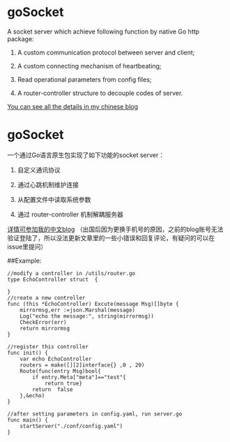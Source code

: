# goSocket
A socket server which achieve following function by native Go http package:

  1. A custom communication protocol between server and client;
  
  2. A custom connecting mechanism of heartbeating;
  
  3. Read operational parameters from config files;
  
  4. A router-controller structure to decouple codes of server.
  
  
[You can see all the details in my chinese blog](http://blog.csdn.net/ahlxt123/article/details/47320161 "You can see all the details in my chinese blog")
  

# goSocket
一个通过Go语言原生包实现了如下功能的socket server：

 1. 自定义通讯协议
 
 2. 通过心跳机制维护连接
 
 3. 从配置文件中读取系统参数
 
 4. 通过 router-controller 机制解耦服务器
 
 
[详情可参加我的中文blog](http://blog.csdn.net/ahlxt123/article/details/47320161 "You can see all the details in my chinese blog")
（出国后因为更换手机号的原因，之前的blog账号无法验证登陆了，所以没法更新文章里的一些小错误和回复评论，有疑问的可以在issue里提问）


##Example: 
```
//modify a controller in /utils/router.go
type EchoController struct  {

}
//create a new controller
func (this *EchoController) Excute(message Msg)[]byte {
	mirrormsg,err :=json.Marshal(message)
	Log("echo the message:", string(mirrormsg))
	CheckError(err)
	return mirrormsg
}

//register this controller 
func init() {
	var echo EchoController
	routers = make([][2]interface{} ,0 , 20)
	Route(func(entry Msg)bool{
		if entry.Meta["meta"]=="test"{
			return true}
		return  false
	},&echo)
}

//after setting parameters in config.yaml, run server.go
func main() {
	startServer("./conf/config.yaml")
}

```
